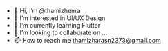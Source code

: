 - 👋 Hi, I’m @thamizhema
- 👀 I’m interested in UI/UX Design
- 🌱 I’m currently learning Flutter
- 💞️ I’m looking to collaborate on ...
- 📫 How to reach me thamizharasn2373@gmail.com

<!---
thamizhema/thamizhema is a ✨ special ✨ repository because its `README.md` (this file) appears on your GitHub profile.
You can click the Preview link to take a look at your changes.
--->
